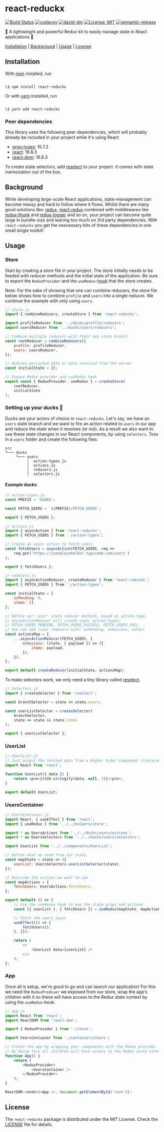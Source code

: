 # react-reduckx

[![Build Status](https://travis-ci.org/phixo/react-reduckx.svg?branch=master)](https://travis-ci.org/phixo/react-reduckx) [![codecov](https://codecov.io/gh/phixo/react-reduckx/branch/master/graph/badge.svg)](https://codecov.io/gh/phixo/react-reduckx) [![david-dm](https://david-dm.org/phixo/react-reduckx.svg)](https://david-dm.org/phixo/react-reduckx) [![License: MIT](https://img.shields.io/badge/License-MIT-yellow.svg)](https://opensource.org/licenses/MIT) [![semantic-release](https://img.shields.io/badge/%20%20%F0%9F%93%A6%F0%9F%9A%80-semantic--release-e10079.svg)](https://github.com/semantic-release/semantic-release)

🦆 A lightweight and powerful Redux kit to easily manage state in React applications 🦆

[Installation](#installation) |
[Background](#background) |
[Usage](#usage) |
[License](#license)

## Installation

With [npm](https://npmjs.org/) installed, run

```

\$ npm install react-reduckx

```

Or with [yarn](https://yarnpkg.com/) installed, run

```

\$ yarn add react-reduckx

```

### Peer dependencies

This library uses the following peer dependencies, which will probably already
be included in your project while it's using React

-   [prop-types](https://github.com/facebook/prop-types): 15.7.2
-   [react](https://github.com/facebook/react): 16.8.3
-   [react-dom](https://github.com/facebook/react/tree/master/packages/react-dom): 16.8.3

To create state selectors, add [reselect](https://github.com/reduxjs/reselect) to your project. It comes with state memoization out of the box.

## Background

While developing large-scale React applications, state-management can become messy and hard to follow where it flows. Whilst there are many good solutions like: [redux](https://github.com/reduxjs/redux), [react-redux](https://github.com/reduxjs/react-redux) combined with middlewares like [redux-thunk](https://github.com/reduxjs/redux-thunk) and [redux-logger](https://github.com/LogRocket/redux-logger) and so on, your project can become quite large in bundle-size and leaning too much on 3rd party dependencies.
With `react-reduckx` you get the nescessary bits of these dependencies in one small single toolkit!

## Usage

### Store

Start by creating a store file in your project. The store initially needs to be feeded with reducer methods and the initial state of the application.
Be sure to export the `ReduxProvider` and the `useRedux`-[hook](https://reactjs.org/docs/hooks-intro.html) that the store creates.

Note: For the sake of showing that one can combine reducers, the store file below shows how to combine `profile` and `users` into a single reducer. We continue the example with only using `users`.

```js
// store.js
import { combineReducers, createStore } from 'react-reduckx';

import profileReducer from '../ducks/profile/reducers';
import usersReducer from '../ducks/users/reducers';

// Combine multiple reducers with their own state branch
const rootReducer = combineReducers({
    profile: profileReducer,
    users: usersReducer,
});

// Hydrate persisted data or data received from the server
const initialState = {};

// Expose Redux provider and useRedux hook
export const { ReduxProvider, useRedux } = createStore(
    rootReducer,
    initialState
);
```

### Setting up your ducks 🦆

Ducks are your actors of choice in `react-reduckx`. Let's say, we have an `users` state branch and we want to fire an action related to `users` in our app and reduce the state when it resolves (or not). As a result we also want to use these state changes in our React components, by using `selectors`.
Toss in a `users` folder and create the following files:

```
src
└─── ducks
     └─── users
          │  action-types.js
          │  actions.js
          │  reducers.js
          │  selectors.js
```

#### Example ducks

```js
// action-types.js
const PREFIX = 'USERS';

const FETCH_USERS = `${PREFIX}/FETCH_USERS`;

export { FETCH_USERS };
```

```js
// actions.js
import { asyncAction } from 'react-reduckx';
import { FETCH_USERS } from './action-types';

// Create an async action to fetch users
const fetchUsers = asyncAction(FETCH_USERS, req =>
    req.get('https://jsonplaceholder.typicode.com/users')
);

export { fetchUsers };
```

```js
// reducers.js
import { asyncActionReducer, createReducer } from 'react-reduckx';
import { FETCH_USERS } from './action-types';

const initialState = {
    isPending: 0,
    items: [],
};

// Define our 'user' state reducer methods, based on action-type.
// asyncActionReducer will create async action-types:
// FETCH_USERS_PENDING, FETCH_USERS_SUCCESS, FETCH_USERS_FAIL
// One can add (sub) reducers with: onPending, onSuccess, onFail
const actionsMap = {
    ...asyncActionReducer(FETCH_USERS, {
        onSuccess: (state, { payload }) => ({
            items: payload,
        }),
    }),
};

export default createReducer(initialState, actionsMap);
```

To make selectors work, we only need a tiny library called [reselect](https://github.com/reduxjs/reselect).

```js
// selectors.js
import { createSelector } from 'reselect';

const branchSelector = state => state.users;

const userListSelector = createSelector(
    branchSelector,
    state => state && state.items
);

export { userListSelector };
```

### UserList

```js
// UsersList.js
// Just output the fetched data from a Higher Order Component (container).
import React from 'react';

function UserList({ data }) {
    return <pre>{JSON.stringify(data, null, 2)}</pre>;
}

export default UserList;
```

### UsersContainer

```js
// UsersContainer.js
import React, { useEffect } from 'react';
import { useRedux } from '../../helpers/store';

import * as UsersActions from '../../ducks/users/actions';
import * as UsersSelectors from '../../ducks/users/selectors';

import UserList from '../../components/UserList';

// Define what we need from our state.
const mapState = state => ({
    userList: UsersSelectors.userListSelector(state),
});

// Describe the actions we want to use
const mapActions = {
    fetchUsers: UsersActions.fetchUsers,
};

export default () => {
    // Use the useRedux hook to map the state props and actions
    const [{ userList }, { fetchUsers }] = useRedux(mapState, mapActions);

    // Fetch the users async
    useEffect(() => {
        fetchUsers();
    }, []);

    return (
        <>
            <UserList data={userList} />
        </>
    );
};
```

### App

Once all is setup, we're good to go and can launch our application!
For this we need the `ReduxProdiver` we exposed from our store, wrap the app's children with it so these will have access to the Redux state context by using the `useRedux`-hook.

```js
// app.js
import React from 'react';
import ReactDOM from 'react-dom';

import { ReduxProvider } from './store';

import UsersContainer from './containers/Users';

// Create the app by wrapping your components with the Redux provider.
// By doing this all children will have access to the Redux state context.
function App() {
    return (
        <ReduxProvider>
            <UsersContainer />
        </ReduxProvider>
    );
}

ReactDOM.render(<App />, document.getElementById('root'));
```

## License

The `react-reduckx` package is distributed under the MIT License.
Check the [LICENSE](LICENSE) file for details.
